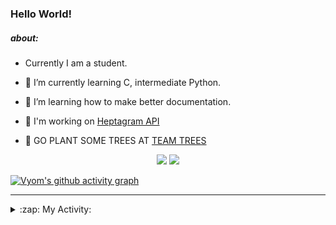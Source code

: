 ### Hello World!

##### about:
- Currently I am a student.
- 🌱 I’m currently learning C, intermediate Python.
- 🌱 I’m learning how to make better documentation.
- 🌱 I'm working on [Heptagram API](https://github.com/Heptagram-Bot/api)

- 🌱 GO PLANT SOME TREES AT [TEAM TREES](https://teamtrees.org/)

<p align="center">
  <a href="https://twitter.com/Vyvy_viM"><img target="_blank" src="https://img.shields.io/badge/twitter%20@Vyvy_viM-0D95E8?style=for-the-badge&logo=twitter&logoColor=white"/></a> 
  <a href="https://vyvy-vi.github.io/portfolio"><img target="_blank" src="https://img.shields.io/badge/-I_love_open_source-green?style=for-the-badge&logo=github&logoColor=black"/></a> 
</p>

[![Vyom's github activity graph](https://activity-graph.herokuapp.com/graph?username=Vyvy-vi)](https://github.com/ashutosh00710/github-readme-activity-graph)

---
<details>
  <summary>:zap: My Activity:</summary>
  
<!--START_SECTION:waka-->
**I'm a Night 🦉** 

```text
🌞 Morning    37 commits     █░░░░░░░░░░░░░░░░░░░░░░░░   5.94% 
🌆 Daytime    148 commits    ██████░░░░░░░░░░░░░░░░░░░   23.76% 
🌃 Evening    219 commits    ████████░░░░░░░░░░░░░░░░░   35.15% 
🌙 Night      219 commits    ████████░░░░░░░░░░░░░░░░░   35.15%

```
📅 **I'm Most Productive on Sunday** 

```text
Monday       60 commits     ██░░░░░░░░░░░░░░░░░░░░░░░   9.63% 
Tuesday      84 commits     ███░░░░░░░░░░░░░░░░░░░░░░   13.48% 
Wednesday    91 commits     ███░░░░░░░░░░░░░░░░░░░░░░   14.61% 
Thursday     75 commits     ███░░░░░░░░░░░░░░░░░░░░░░   12.04% 
Friday       53 commits     ██░░░░░░░░░░░░░░░░░░░░░░░   8.51% 
Saturday     90 commits     ███░░░░░░░░░░░░░░░░░░░░░░   14.45% 
Sunday       170 commits    ██████░░░░░░░░░░░░░░░░░░░   27.29%

```


📊 **This Week I Spent My Time On** 

```text
🔥 Editors: 
Vim                      11 hrs 35 mins      █████████████████████████   99.52% 
VS Code                  3 mins              ░░░░░░░░░░░░░░░░░░░░░░░░░   0.48%

🐱‍💻 Projects: 
Linkfree                 6 hrs 17 mins       █████████████░░░░░░░░░░░░   54.08% 
Unknown Project          1 hr 48 mins        ███░░░░░░░░░░░░░░░░░░░░░░   15.47% 
discord-bot              1 hr 24 mins        ███░░░░░░░░░░░░░░░░░░░░░░   12.08% 
commit-your-code-bot     1 hr 4 mins         ██░░░░░░░░░░░░░░░░░░░░░░░   9.25% 
Shepherd-bot             44 mins             █░░░░░░░░░░░░░░░░░░░░░░░░   6.34%

```


 Last Updated on 29/10/2021
<!--END_SECTION:waka-->
</details>
